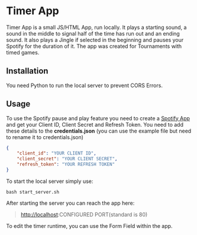 # Timer App

Timer App is a small JS/HTML App, run locally. It plays a starting sound, a sound in the middle to signal half of the time has run out and an ending sound. It also plays a Jingle if selected in the beginning and pauses your Spotify for the duration of it.
The app was created for Tournaments with timed games.

## Installation

You need Python to run the local server to prevent CORS Errors.

## Usage

To use the Spotify pause and play feature you need to create a [Spotify App](https://developer.spotify.com/documentation/web-api) and get your Client ID, Client Secret and Refresh Token.
You need to add these details to the **credentials.json** (you can use the example file but need to rename it to credentials.json)

```json
{
    "client_id": "YOUR CLIENT ID",
    "client_secret": "YOUR CLIENT SECRET",
    "refresh_token": "YOUR REFRESH TOKEN"
}
```

To start the local server simply use:

```shell
bash start_server.sh
```

After starting the server you can reach the app here:

> <http://localhost>:CONFIGURED PORT(standard is 80)

To edit the timer runtime, you can use the Form Field within the app.

